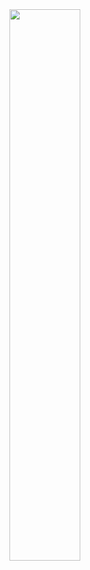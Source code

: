 <img src="https://user-images.githubusercontent.com/36128512/61919830-52c15a00-af92-11e9-84e0-590a9c2ea160.png" width=50%>
